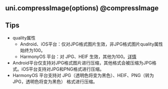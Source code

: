 ## uni.compressImage(options) @compressImage

<!-- UTSAPIJSON.compressImage.description -->

<!-- UTSAPIJSON.compressImage.compatibility -->

<!-- UTSAPIJSON.compressImage.param -->

<!-- UTSAPIJSON.compressImage.returnValue -->

<!-- UTSAPIJSON.compressImage.tutorial -->

<!-- UTSAPIJSON.compressImage.example -->

<!-- UTSAPIJSON.general_type.name -->

<!-- UTSAPIJSON.general_type.param -->

## Tips

- quality属性
  - Android、iOS平台：仅对JPG格式图片生效，非JPG格式图片quality属性始终为100。
  - HarmonyOS 平台：对 JPG、HEIF 生效，其他为100。[详情](https://developer.huawei.com/consumer/cn/doc/harmonyos-faqs/faqs-image-4)
- Android平台仅支持对JPG格式图片进行压缩，其他格式会被压缩为JPG格式。iOS平台支持对JPG和PNG格式进行压缩。
- HarmonyOS 平台支持对 JPG（透明色将变为黑色）、HEIF、PNG（转为 JPG，透明色将变为黑色） 格式进行压缩。
